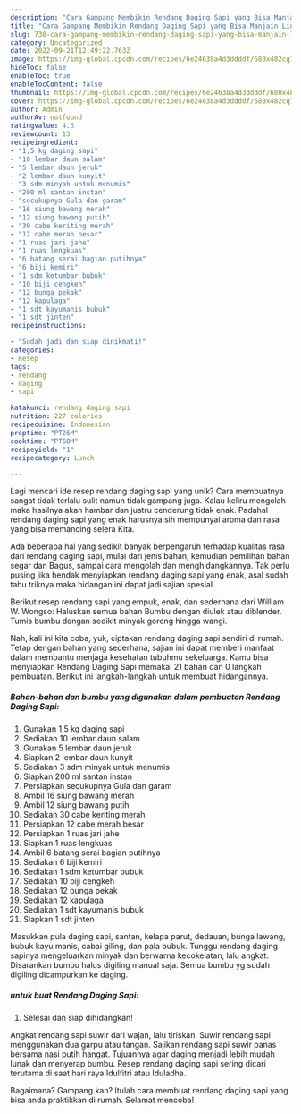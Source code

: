 ```yaml
---
description: "Cara Gampang Membikin Rendang Daging Sapi yang Bisa Manjain Lidah"
title: "Cara Gampang Membikin Rendang Daging Sapi yang Bisa Manjain Lidah"
slug: 730-cara-gampang-membikin-rendang-daging-sapi-yang-bisa-manjain-lidah
category: Uncategorized
date: 2022-09-21T12:49:22.763Z
image: https://img-global.cpcdn.com/recipes/6e24638a4d3ddddf/680x482cq70/rendang-daging-sapi-foto-resep-utama.jpg
hideToc: false
enableToc: true
enableTocContent: false
thumbnail: https://img-global.cpcdn.com/recipes/6e24638a4d3ddddf/680x482cq70/rendang-daging-sapi-foto-resep-utama.jpg
cover: https://img-global.cpcdn.com/recipes/6e24638a4d3ddddf/680x482cq70/rendang-daging-sapi-foto-resep-utama.jpg
author: Admin
authorAv: notfound
ratingvalue: 4.3
reviewcount: 13
recipeingredient:
- "1,5 kg daging sapi"
- "10 lembar daun salam"
- "5 lembar daun jeruk"
- "2 lembar daun kunyit"
- "3 sdm minyak untuk menumis"
- "200 ml santan instan"
- "secukupnya Gula dan garam"
- "16 siung bawang merah"
- "12 siung bawang putih"
- "30 cabe keriting merah"
- "12 cabe merah besar"
- "1 ruas jari jahe"
- "1 ruas lengkuas"
- "6 batang serai bagian putihnya"
- "6 biji kemiri"
- "1 sdm ketumbar bubuk"
- "10 biji cengkeh"
- "12 bunga pekak"
- "12 kapulaga"
- "1 sdt kayumanis bubuk"
- "1 sdt jinten"
recipeinstructions:

- "Sudah jadi dan siap dinikmati!"
categories:
- Resep
tags:
- rendang
- daging
- sapi

katakunci: rendang daging sapi 
nutrition: 227 calories
recipecuisine: Indonesian
preptime: "PT26M"
cooktime: "PT60M"
recipeyield: "1"
recipecategory: Lunch

---
```





Lagi mencari ide resep rendang daging sapi yang unik? Cara membuatnya sangat tidak terlalu sulit namun tidak gampang juga. Kalau keliru mengolah maka hasilnya akan hambar dan justru cenderung tidak enak. Padahal rendang daging sapi yang enak harusnya sih mempunyai aroma dan rasa yang bisa memancing selera Kita.





Ada beberapa hal yang sedikit banyak berpengaruh terhadap kualitas rasa dari rendang daging sapi, mulai dari jenis bahan, kemudian pemilihan bahan segar dan Bagus, sampai cara mengolah dan menghidangkannya. Tak perlu pusing jika hendak menyiapkan rendang daging sapi yang enak,      asal sudah tahu triknya maka hidangan ini dapat jadi sajian spesial.














Berikut resep rendang sapi yang empuk, enak, dan sederhana dari William W. Wongso: Haluskan semua bahan Bumbu dengan diulek atau diblender. Tumis bumbu dengan sedikit minyak goreng hingga wangi.






Nah, kali ini kita coba, yuk, ciptakan rendang daging sapi sendiri di rumah. Tetap dengan bahan yang sederhana, sajian ini dapat memberi manfaat dalam membantu menjaga kesehatan tubuhmu sekeluarga. Kamu bisa menyiapkan Rendang Daging Sapi memakai 21 bahan dan 0 langkah pembuatan. Berikut ini langkah-langkah untuk membuat hidangannya.

<!--inarticleads1-->

##### Bahan-bahan dan bumbu yang digunakan dalam pembuatan Rendang Daging Sapi:

1. Gunakan 1,5 kg daging sapi
1. Sediakan 10 lembar daun salam
1. Gunakan 5 lembar daun jeruk
1. Siapkan 2 lembar daun kunyit
1. Sediakan 3 sdm minyak untuk menumis
1. Siapkan 200 ml santan instan
1. Persiapkan secukupnya Gula dan garam
1. Ambil 16 siung bawang merah
1. Ambil 12 siung bawang putih
1. Sediakan 30 cabe keriting merah
1. Persiapkan 12 cabe merah besar
1. Persiapkan 1 ruas jari jahe
1. Siapkan 1 ruas lengkuas
1. Ambil 6 batang serai bagian putihnya
1. Sediakan 6 biji kemiri
1. Sediakan 1 sdm ketumbar bubuk
1. Sediakan 10 biji cengkeh
1. Sediakan 12 bunga pekak
1. Sediakan 12 kapulaga
1. Sediakan 1 sdt kayumanis bubuk
1. Siapkan 1 sdt jinten


Masukkan pula daging sapi, santan, kelapa parut, dedauan, bunga lawang, bubuk kayu manis, cabai giling, dan pala bubuk. Tunggu rendang daging sapinya mengeluarkan minyak dan berwarna kecokelatan, lalu angkat. Disarankan bumbu halus digiling manual saja. Semua bumbu yg sudah digiling dicampurkan ke daging. 

<!--inarticleads2-->

#####  untuk buat Rendang Daging Sapi:


1. Selesai dan siap dihidangkan!

Angkat rendang sapi suwir dari wajan, lalu tiriskan. Suwir rendang sapi menggunakan dua garpu atau tangan. Sajikan rendang sapi suwir panas bersama nasi putih hangat. Tujuannya agar daging menjadi lebih mudah lunak dan menyerap bumbu. Resep rendang daging sapi sering dicari terutama di saat hari raya Idulfitri atau Iduladha. 

Bagaimana? Gampang kan? Itulah cara membuat rendang daging sapi yang bisa anda praktikkan di rumah. Selamat mencoba!

